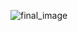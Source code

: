 ![final_image](https://github.com/MahmoudIbrahims/CodeAlpha_Stock_prediction/assets/121377479/d713f8ec-f340-425e-b98a-4d1f2002c346)
